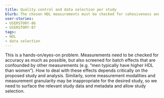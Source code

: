 ```yaml
---
title: Quality control and data selection per study
blurb: The chosen HDL measurements must be checked for cohesiveness and checked for batch effects within studies
user-stories:
- USERSTORY-86
- USERSTORY-87
tags:
- HDL
- data selection
---
```

This is a hands-on/eyes-on problem. Measurements need to be checked for accuracy as much as possible, but also screened for batch effects that are confounded by other measurements (e.g. “men typically have higher HDL than women”). How to deal with these effects depends critically on the proposed study and analysis. Similarly, some measurement modalities and measurement granularity may be inappropriate for the desired study, so we need to surface the relevant study data and metadata and allow study selection.